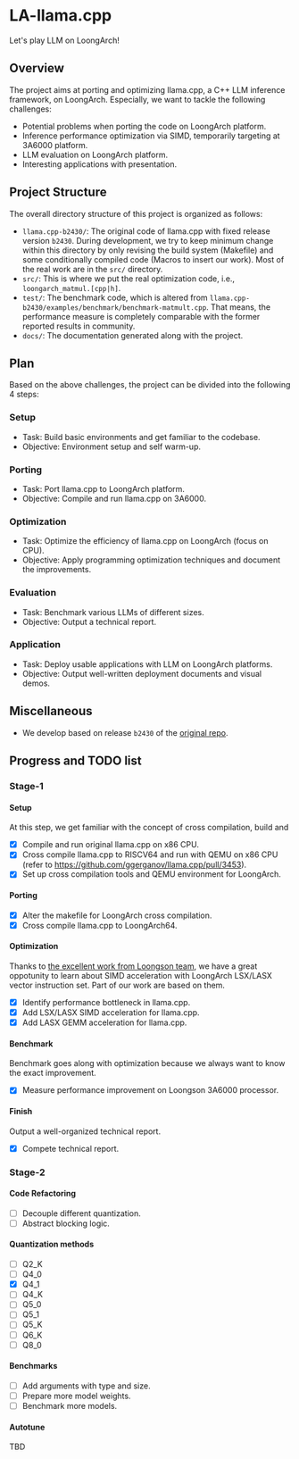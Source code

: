 # LA-llama.cpp

Let's play LLM on LoongArch!


## Overview

The project aims at porting and optimizing llama.cpp, a C++ LLM inference framework, on LoongArch.
Especially, we want to tackle the following challenges:

* Potential problems when porting the code on LoongArch platform.
* Inference performance optimization via SIMD, temporarily targeting at 3A6000 platform.
* LLM evaluation on LoongArch platform.
* Interesting applications with presentation.

## Project Structure

The overall directory structure of this project is organized as follows:
- `llama.cpp-b2430/`: The original code of llama.cpp with fixed release version `b2430`. During development, we try to keep minimum change within this directory by only revising the build system (Makefile) and some conditionally compiled code (Macros to insert our work). Most of the real work are in the `src/` directory.
- `src/`: This is where we put the real optimization code, i.e., `loongarch_matmul.[cpp|h]`.
- `test/`: The benchmark code, which is altered from `llama.cpp-b2430/examples/benchmark/benchmark-matmult.cpp`. That means, the performance measure is completely comparable with the former reported results in community.
- `docs/`: The documentation generated along with the project.

## Plan

Based on the above challenges, the project can be divided into the following 4 steps:

### Setup
- Task: Build basic environments and get familiar to the codebase.
- Objective: Environment setup and self warm-up.

### Porting
- Task: Port llama.cpp to LoongArch platform.
- Objective: Compile and run llama.cpp on 3A6000.

### Optimization
- Task: Optimize the efficiency of llama.cpp on LoongArch (focus on CPU).
- Objective: Apply programming optimization techniques and document the improvements.

### Evaluation
- Task: Benchmark various LLMs of different sizes.
- Objective: Output a technical report.

### Application
- Task: Deploy usable applications with LLM on LoongArch platforms.
- Objective: Output well-written deployment documents and visual demos.

## Miscellaneous
- We develop based on release `b2430` of the [original repo](https://github.com/ggerganov/llama.cpp/releases/tag/b2430).

## Progress and TODO list

### Stage-1

#### Setup
At this step, we get familiar with the concept of cross compilation, build and 
- [x] Compile and run original llama.cpp on x86 CPU.
- [x] Cross compile llama.cpp to RISCV64 and run with QEMU on x86 CPU (refer to https://github.com/ggerganov/llama.cpp/pull/3453).
- [x] Set up cross compilation tools and QEMU environment for LoongArch.

#### Porting
- [x] Alter the makefile for LoongArch cross compilation.
- [x] Cross compile llama.cpp to LoongArch64.

#### Optimization
Thanks to [the excellent work from Loongson team](https://github.com/ggerganov/llama.cpp/pull/6454), we have a great oppotunity to learn about SIMD acceleration with LoongArch LSX/LASX vector instruction set. Part of our work are based on them.
- [x] Identify performance bottleneck in llama.cpp.
- [x] Add LSX/LASX SIMD acceleration for llama.cpp.
- [x] Add LASX GEMM acceleration for llama.cpp.

#### Benchmark
Benchmark goes along with optimization because we always want to know the exact improvement.
- [x] Measure performance improvement on Loongson 3A6000 processor.

#### Finish
Output a well-organized technical report.
- [x] Compete technical report.

### Stage-2

#### Code Refactoring
- [ ] Decouple different quantization.
- [ ] Abstract blocking logic.

#### Quantization methods
- [ ] Q2_K
- [ ] Q4_0
- [x] Q4_1
- [ ] Q4_K
- [ ] Q5_0
- [ ] Q5_1
- [ ] Q5_K
- [ ] Q6_K
- [ ] Q8_0

#### Benchmarks
- [ ] Add arguments with type and size.
- [ ] Prepare more model weights.
- [ ] Benchmark more models.

#### Autotune
TBD
